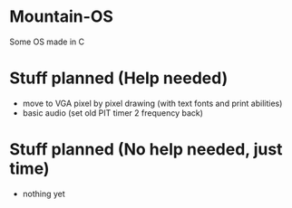# Mountain-OS
Some OS made in C

# Stuff planned (Help needed)
- move to VGA pixel by pixel drawing (with text fonts and print abilities)
- basic audio (set old PIT timer 2 frequency back)

# Stuff planned (No help needed, just time)
- nothing yet
